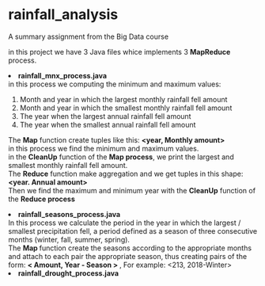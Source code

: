 # rainfall_analysis
A summary assignment from the Big Data course

in this project we have 3 Java files whice implements 3 <strong>MapReduce</strong> process.

<li><b>rainfall_mnx_process.java</b> </li>
in this process we computing the minimum and maximum values:
<ol>
  <li>Month and year in which the largest monthly rainfall fell amount</li>
  <li>Month and year in which the smallest monthly rainfall fell amount</li>
  <li>The year when the largest annual rainfall fell amount</li>
  <li>The year when the smallest annual rainfall fell amount</li>
</ol>

The <strong>Map</strong> function create tuples like this: <strong> <year, Monthly amount> </strong> <br>
in this process we find the minimum and maximum values. <br>
in the <strong>CleanUp</strong> function of the <strong>Map process</strong>, we print the largest and smallest monthly rainfall fell amount.
<br>
The <strong>Reduce</strong> function make aggregation and we get tuples in this shape: <strong><year. Annual amount></strong> <br>
Then we find the maximum and minimum year with the <strong>CleanUp</strong> function of the <strong>Reduce process</strong>

<li><b>rainfall_seasons_process.java</b> </li>
In this process we calculate the period in the year in which the largest / smallest precipitation fell, a period defined as a season of three consecutive months (winter, fall, summer, spring). <br>
The <b> Map </b> function create the seasons according to the appropriate months and attach to each pair the appropriate season, thus creating pairs of the form: <b> < Amount, Year - Season > </b> , For example: <213, 2018-Winter>
<br>
<li><b>rainfall_drought_process.java</b> </li>

